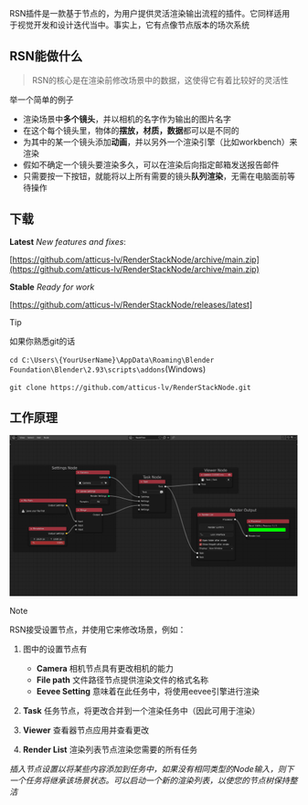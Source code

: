 RSN插件是一款基于节点的，为用户提供灵活渲染输出流程的插件。它同样适用于视觉开发和设计迭代当中。事实上，它有点像节点版本的场次系统

## RSN能做什么

> RSN的核心是在渲染前修改场景中的数据，这使得它有着比较好的灵活性

举一个简单的例子

+ 渲染场景中**多个镜头**，并以相机的名字作为输出的图片名字
+ 在这个每个镜头里，物体的**摆放，材质，数据**都可以是不同的
+ 为其中的某一个镜头添加**动画**，并以另外一个渲染引擎（比如workbench）来渲染
+ 假如不确定一个镜头要渲染多久，可以在渲染后向指定邮箱发送报告邮件
+ 只需要按一下按钮，就能将以上所有需要的镜头**队列渲染**，无需在电脑面前等待操作

<!-- panels:start -->

<!-- div:title-panel -->

## 下载

<!-- div:left-panel -->

**Latest** *New features and fixes*:

[https://github.com/atticus-lv/RenderStackNode/archive/main.zip](https://github.com/atticus-lv/RenderStackNode/archive/main.zip)

**Stable** *Ready for work*

[https://github.com/atticus-lv/RenderStackNode/releases/latest]

<!-- div:right-panel -->

> [!TIP]
> 如果你熟悉git的话
>
> `cd C:\Users\{YourUserName}\AppData\Roaming\Blender Foundation\Blender\2.93\scripts\addons`(Windows)
>
> `git clone https://github.com/atticus-lv/RenderStackNode.git`

<!-- panels:end -->

<!-- panels:start -->

<!-- div:title-panel -->

## 工作原理

<!-- div:left-panel -->

<img src="../media/img/howitwork.png" width=960px />

<!-- div:right-panel -->

> [!NOTE]
> RSN接受设置节点，并使用它来修改场景，例如：

1. 图中的设置节点有

    + **Camera** 相机节点具有更改相机的能力
    + **File path** 文件路径节点提供渲染文件的格式名称
    + **Eevee Setting** 意味着在此任务中，将使用eevee引擎进行渲染

2. **Task** 任务节点，将更改合并到一个渲染任务中（因此可用于渲染）

3. **Viewer**  查看器节点应用并查看更改

4. **Render List**  渲染列表节点渲染您需要的所有任务

*插入节点设置以将某些内容添加到任务中，如果没有相同类型的Node输入，则下一个任务将继承该场景状态。可以启动一个新的渲染列表，以使您的节点树保持整洁*

<!-- panels:end -->

